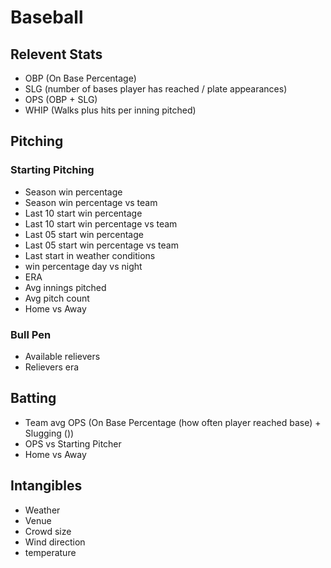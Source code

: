 # Baseball
## Relevent Stats
- OBP (On Base Percentage)
- SLG (number of bases player has reached / plate appearances)
- OPS (OBP + SLG)
- WHIP (Walks plus hits per inning pitched)

## Pitching
### Starting Pitching
- Season win percentage
- Season win percentage vs team
- Last 10 start win percentage
- Last 10 start win percentage vs team
- Last 05 start win percentage
- Last 05 start win percentage vs team
- Last start in weather conditions
- win percentage day vs night
- ERA
- Avg innings pitched
- Avg pitch count
- Home vs Away

### Bull Pen
- Available relievers
- Relievers era

## Batting
- Team avg OPS (On Base Percentage (how often player reached base) + Slugging ())
- OPS vs Starting Pitcher
- Home vs Away

## Intangibles
- Weather
- Venue
- Crowd size
- Wind direction
- temperature

